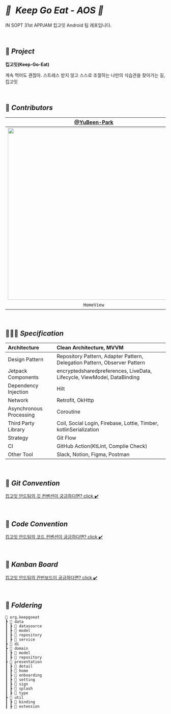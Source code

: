 # *🐌  Keep Go Eat - AOS 🐌*

IN SOPT 31st APPJAM 킵고잇 Android 팀 레포입니다.

<br>

## 🥗 *****Project*****

**킵고잇(Keep-Go-Eat)**

계속 먹어도 괜찮아.
스트레스 받지 않고 스스로 조절하는 나만의 식습관을 찾아가는 길, 킵고잇

<br>

## 👋 *****Contributors*****

| [@YuBeen-Park](https://github.com/YuBeen-Park) | [@Dani43](https://github.com/Dan2dani) | [@youngjinc](https://github.com/youngjinc) |
| :---: | :---: | :---: |
|<img width="540" src="https://user-images.githubusercontent.com/74285061/210170256-288c20b1-f02c-41d8-823a-76e1c045dba3.jpg"/>|<img width="540" src="https://user-images.githubusercontent.com/77060011/210755750-b583720a-550f-4c65-bd07-ac0b9579da5d.png"/>|<img width="540" src="https://user-images.githubusercontent.com/48701368/211861830-bec25687-ceff-4d83-9d69-5176bedb1fc7.jpg"/>|
|`HomeView`|`LoginView`, `OnBoardingView`|`GoalSettingView`, `GoalDetailView`|

<br>

## 👩🏻‍💻 *****Specification*****
| Architecture | Clean Architecture, MVVM |
|:---|:---|
| Design Pattern | Repository Pattern, Adapter Pattern,  Delegation Pattern, Observer Pattern |
| Jetpack Components | encryptedsharedpreferences, LiveData, Lifecycle, ViewModel, DataBinding |
| Dependency Injection | Hilt |
| Network | Retrofit, OkHttp |
| Asynchronous Processing | Coroutine |
| Third Party Library | Coil, Social Login, Firebase, Lottie, Timber, kotlinSerialization |
| Strategy | Git Flow |
| CI | GitHub Action(KtLint, Complie Check) |
| Other Tool | Slack, Notion, Figma, Postman |

<br>

## 📘 *****Git Convention*****

[킵고잇 안드팀의 깃 컨벤션이 궁금하다면? click ✔️](https://github.com/Team-KeepGoEat/KeepGoEat-AOS/wiki/1.-Git-Convention)

<br>

## 📗 *****Code Convention*****

[킵고잇 안드팀의 코드 컨벤션이 궁금하다면? click ✔️](https://github.com/Team-KeepGoEat/KeepGoEat-AOS/wiki/2.-Android-Conding-Convention)

<br>

## 📙 *****Kanban Board*****
[킵고잇 안드팀의 칸반보드이 궁금하다면? click ✔️](https://github.com/orgs/Team-KeepGoEat/projects/3n)

<br>

## 📁 *****Foldering*****

```
📂 org.keepgoeat
┣ 📂 data
┃ ┣ 📂 datasource
┃ ┣ 📂 model
┃ ┣ 📂 repository
┃ ┣ 📂 service
┣ 📂 di
┣ 📂 domain
┃ ┣ 📂 model
┃ ┣ 📂 repository
┣ 📂 presentation
┃ ┣ 📂 detail
┃ ┣ 📂 home
┃ ┣ 📂 onboarding
┃ ┣ 📂 setting
┃ ┣ 📂 sign
┃ ┣ 📂 splash
┃ ┣ 📂 type
┣ 📂 util
┃ ┣ 📂 binding
┃ ┣ 📂 extension
```
